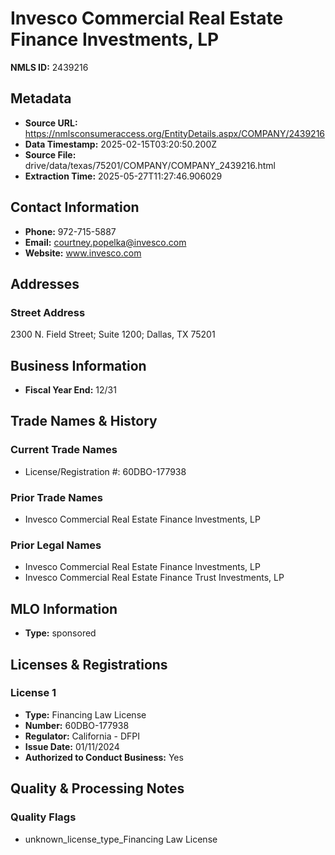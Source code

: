 # Invesco Commercial Real Estate Finance Investments, LP

**NMLS ID:** 2439216

## Metadata
- **Source URL:** https://nmlsconsumeraccess.org/EntityDetails.aspx/COMPANY/2439216
- **Data Timestamp:** 2025-02-15T03:20:50.200Z
- **Source File:** drive/data/texas/75201/COMPANY/COMPANY_2439216.html
- **Extraction Time:** 2025-05-27T11:27:46.906029

## Contact Information
- **Phone:** 972-715-5887
- **Email:** courtney.popelka@invesco.com
- **Website:** www.invesco.com

## Addresses
### Street Address
2300 N. Field Street; Suite 1200; Dallas, TX 75201

## Business Information
- **Fiscal Year End:** 12/31

## Trade Names & History
### Current Trade Names
- License/Registration #: 60DBO-177938

### Prior Trade Names
- Invesco Commercial Real Estate Finance lnvestments, LP

### Prior Legal Names
- Invesco Commercial Real Estate Finance lnvestments, LP
- Invesco Commercial Real Estate Finance Trust Investments, LP

## MLO Information
- **Type:** sponsored

## Licenses & Registrations

### License 1
- **Type:** Financing Law License
- **Number:** 60DBO-177938
- **Regulator:** California - DFPI
- **Issue Date:** 01/11/2024
- **Authorized to Conduct Business:** Yes

## Quality & Processing Notes
### Quality Flags
- unknown_license_type_Financing Law License
